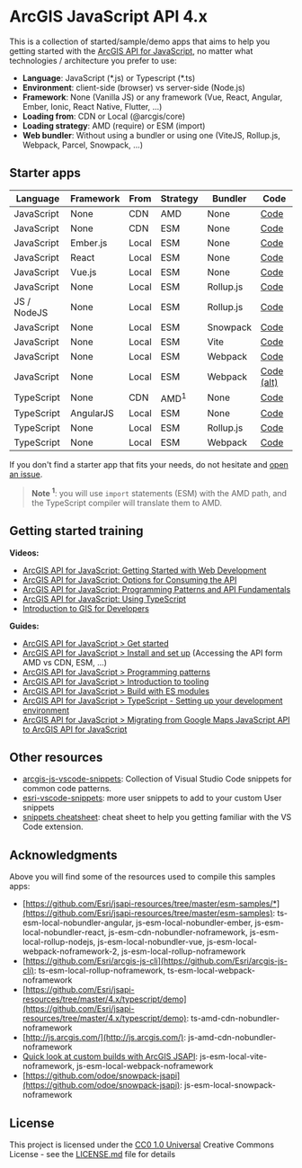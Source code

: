# ArcGIS JavaScript API 4.x

This is a collection of started/sample/demo apps that aims to help you getting started with the [ArcGIS API for JavaScript](http://js.arcgis.com/), no matter what technologies / architecture you prefer to use:

* **Language**: JavaScript (\*.js) or Typescript (\*.ts)
* **Environment**: client-side (browser) vs server-side (Node.js)
* **Framework**: None (Vanilla JS) or any framework (Vue, React, Angular, Ember, Ionic, React Native, Flutter, ...)
* **Loading from**: CDN or Local (@arcgis/core)
* **Loading strategy**: AMD (require) or ESM (import)
* **Web bundler**: Without using a bundler or using one (ViteJS, Rollup.js, Webpack, Parcel, Snowpack, ...)

## Starter apps

|Language|Framework|From|Strategy|Bundler|Code|
|---|---|---|---|---|---|
|JavaScript|None|CDN|AMD|None|[Code](./starter-apps/js-amd-cdn-nobundler-noframework)
|JavaScript|None|CDN|ESM|None|[Code](./starter-apps/js-esm-cdn-nobundler-noframework)
|JavaScript|Ember.js|Local|ESM|None|[Code](./starter-apps/js-esm-local-nobundler-ember)
|JavaScript|React|Local|ESM|None|[Code](./starter-apps/js-esm-local-nobundler-react)
|JavaScript|Vue.js|Local|ESM|None|[Code](./starter-apps/js-esm-local-nobundler-vue)
|JavaScript|None|Local|ESM|Rollup.js|[Code](./starter-apps/js-esm-local-rollup-noframework)
|JS / NodeJS|None|Local|ESM|Rollup.js|[Code](./starter-apps/js-esm-local-rollup-nodejs)
|JavaScript|None|Local|ESM|Snowpack|[Code](./starter-apps/js-esm-local-snowpack-noframework)
|JavaScript|None|Local|ESM|Vite|[Code](./starter-apps/js-esm-local-vite-noframework/README.md)
|JavaScript|None|Local|ESM|Webpack|[Code](./starter-apps/js-esm-local-webpack-noframework/README.md)
|JavaScript|None|Local|ESM|Webpack|[Code (alt)](./starter-apps/js-esm-local-webpack-noframework-2/README.md)
|TypeScript|None|CDN|AMD<sup>1</sup>|None|[Code](./starter-apps/ts-amd-cdn-nobundler-noframework/README.md)
|TypeScript|AngularJS|Local|ESM|None|[Code](./starter-apps/ts-esm-local-nobundler-angular)
|TypeScript|None|Local|ESM|Rollup.js|[Code](./starter-apps/ts-esm-local-rollup-noframework)
|TypeScript|None|Local|ESM|Webpack|[Code](./starter-apps/ts-esm-local-webpack-noframework)

If you don't find a starter app that fits your needs, do not hesitate and [open an issue](https://github.com/hhkaos/arcgis-js-api-starter-apps/issues).

> **Note <sup>1</sup>**: you will use `import` statements (ESM) with the AMD path, and the TypeScript compiler will translate them to AMD.

## Getting started training

**Videos:**

* [ArcGIS API for JavaScript: Getting Started with Web Development](https://www.youtube.com/watch?v=z9kIZjUjsZ4&list=PLahIW2YFPQd6Uu9u3kRTgGo-HxONKDTi1&index=30)
* [ArcGIS API for JavaScript: Options for Consuming the API](https://www.youtube.com/watch?v=UL0m0EXW8Es&list=PLahIW2YFPQd6Uu9u3kRTgGo-HxONKDTi1&index=38)
* [ArcGIS API for JavaScript: Programming Patterns and API Fundamentals](https://www.youtube.com/watch?v=mA8uLu4-IcU&list=PLahIW2YFPQd6Uu9u3kRTgGo-HxONKDTi1&index=27)
* [ArcGIS API for JavaScript: Using TypeScript](https://www.youtube.com/watch?v=TYxHZb1HPqs&list=PLahIW2YFPQd6Uu9u3kRTgGo-HxONKDTi1&index=18)
* [Introduction to GIS for Developers](https://www.pluralsight.com/courses/gis-introduction-developers)

**Guides:**

* [ArcGIS API for JavaScript > Get started](https://www.youtube.com/watch?v=TYxHZb1HPqs&list=PLahIW2YFPQd6Uu9u3kRTgGo-HxONKDTi1&index=18)
* [ArcGIS API for JavaScript > Install and set up](https://developers.arcgis.com/javascript/latest/install-and-set-up/) (Accessing the API form AMD vs CDN, ESM, ...)
* [ArcGIS API for JavaScript > Programming patterns](https://developers.arcgis.com/javascript/latest/programming-patterns/)
* [ArcGIS API for JavaScript > Introduction to tooling](https://developers.arcgis.com/javascript/latest/tooling-intro/)
* [ArcGIS API for JavaScript > Build with ES modules](https://developers.arcgis.com/javascript/latest/es-modules/)
* [ArcGIS API for JavaScript > TypeScript - Setting up your development environment](https://developers.arcgis.com/javascript/latest/typescript-setup/)
* [ArcGIS API for JavaScript > Migrating from Google Maps JavaScript API to ArcGIS API for JavaScript](https://developers.arcgis.com/javascript/latest/migrating-from-google-maps-to-arcgis-javascript-api/)

## Other resources

* [arcgis-js-vscode-snippets](https://github.com/Esri/arcgis-js-vscode-snippets): Collection of Visual Studio Code snippets for common code patterns.
* [esri-vscode-snippets](https://github.com/hhkaos/esri-vscode-snippets): more user snippets to add to your custom User snippets
* [snippets cheatsheet](https://cheatography.com/hhkaos/cheat-sheets/vscode-arcgis-js-api-4-x-snippets-cheat-sheet/): cheat sheet to help you getting familiar with the VS Code extension.

## Acknowledgments

Above you will find some of the resources used to compile this samples apps:

* [https://github.com/Esri/jsapi-resources/tree/master/esm-samples/*](https://github.com/Esri/jsapi-resources/tree/master/esm-samples): ts-esm-local-nobundler-angular, js-esm-local-nobundler-ember, js-esm-local-nobundler-react, js-esm-cdn-nobundler-noframework, js-esm-local-rollup-nodejs, js-esm-local-nobundler-vue, js-esm-local-webpack-noframework-2, js-esm-local-rollup-noframework
* [https://github.com/Esri/arcgis-js-cli](https://github.com/Esri/arcgis-js-cli): ts-esm-local-rollup-noframework, ts-esm-local-webpack-noframework
* [https://github.com/Esri/jsapi-resources/tree/master/4.x/typescript/demo](https://github.com/Esri/jsapi-resources/tree/master/4.x/typescript/demo): ts-amd-cdn-nobundler-noframework
* [http://js.arcgis.com/](http://js.arcgis.com/): js-amd-cdn-nobundler-noframework
* [Quick look at custom builds with ArcGIS JSAPI](https://www.youtube.com/watch?v=VmzjaGfBRyo): js-esm-local-vite-noframework, js-esm-local-webpack-noframework
* [https://github.com/odoe/snowpack-jsapi](https://github.com/odoe/snowpack-jsapi): js-esm-local-snowpack-noframework

## License

This project is licensed under the [CC0 1.0 Universal](LICENSE.md)
Creative Commons License - see the [LICENSE.md](LICENSE.md) file for
details


